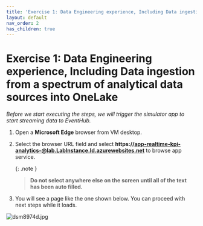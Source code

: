 ```yaml
---
title: 'Exercise 1: Data Engineering experience, Including Data ingestion from a spectrum of analytical data sources into OneLake'
layout: default
nav_order: 2
has_children: true
---
```


# Exercise 1: Data Engineering experience, Including Data ingestion from a spectrum of analytical data sources into OneLake

*Before we start executing the steps, we will trigger the simulator app to start streaming data to EventHub.*

1. Open a **Microsoft Edge** browser from VM desktop.

2. Select the browser URL field and select **https://app-realtime-kpi-analytics-@lab.LabInstance.Id.azurewebsites.net** to browse app service.

	{: .note }
	> **Do not select anywhere else on the screen until all of the text has been auto filled.**

4. You will see a page like the one shown below. You can proceed with next steps while it loads.

![dsm8974d.jpg](../media/instructions249094/dsm8974d.jpg)

